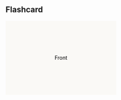 ## Flashcard

<div class="flip-card" id="flipcard">
  <div class="flip-card-inner" id="inner-flipcard">
    <div class="flip-card-front">
      Front
    </div>
    <div class="flip-card-back">
      Back
    </div>
  </div>
</div>

<script>
  document.getElementById("inner-flipcard").onclick = () => {
    document.getElementById("inner-flipcard").classList.toggle("flipped")
  }
</script>

<style>
 /* The flip card container - set the width and height to whatever you want. We have added the border property to demonstrate that the flip itself goes out of the box on hover (remove perspective if you don't want the 3D effect */
.flip-card {
  background-color: transparent;
  width: 300px;
  height: 200px;
  perspective: 1000px; /* Remove this if you don't want the 3D effect */
}

/* This container is needed to position the front and back side */
.flip-card-inner {
  position: relative;
  width: 100%;
  height: 100%;
  text-align: center;
  transition: transform 0.8s;
  transform-style: preserve-3d;
}

/* Do an horizontal flip when you move the mouse over the flip box container */
.flipped {
  transform: rotateY(180deg);
}

/* Position the front and back side */
.flip-card-front, .flip-card-back {
  position: absolute;
  width: 100%;
  height: 100%;
  -webkit-backface-visibility: hidden; /* Safari */
  backface-visibility: hidden;
  display: flex;
  align-items: center;
  justify-content: center;
}

/* Style both sides */
.flip-card-front, .flip-card-back {
  background-color: rgba(250, 249, 246, 1);
  color: black;
}

/* Style the back side */
.flip-card-back {
  transform: rotateY(180deg);
}
</style>
